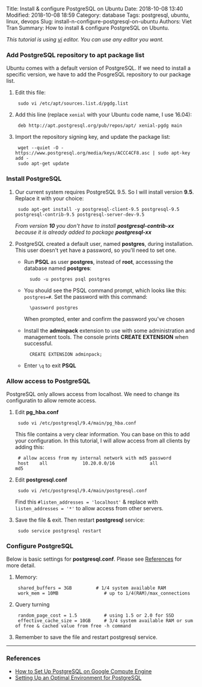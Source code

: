 Title: Install & configure PostgreSQL on Ubuntu
Date: 2018-10-08 13:40
Modified: 2018-10-08 18:59
Category: database
Tags: postgresql, ubuntu, linux, devops
Slug: install-n-configure-postgresql-on-ubuntu
Authors: Viet Tran
Summary: How to install & configure PostgreSQL on Ubuntu.

*This tutorial is using [vi](https://en.wikipedia.org/wiki/Vi) editor. You can use any editor you want.*

### Add PostgreSQL repository to **apt** package list

Ubuntu comes with a default version of PostgreSQL. If we need to install a specific version, we have to add the PosgreSQL repository to our package list.

1. Edit this file:

        sudo vi /etc/apt/sources.list.d/pgdg.list

1. Add this line (replace `xenial` with your Ubuntu code name, I use 16.04):

        deb http://apt.postgresql.org/pub/repos/apt/ xenial-pgdg main

1. Import the repository signing key, and update the package list:

        wget --quiet -O - https://www.postgresql.org/media/keys/ACCC4CF8.asc | sudo apt-key add -
        sudo apt-get update

### Install PostgreSQL

1. Our current system requires PostgreSQL 9.5. So I will install version **9.5**. Replace it with your choice:

        sudo apt-get install -y postgresql-client-9.5 postgresql-9.5 postgresql-contrib-9.5 postgresql-server-dev-9.5

    *From version **10** you don't have to install **postgresql-contrib-xx** because it is already added to package **postgresql-xx***

1. PostgreSQL created a default user, named **postgres**, during installation. This user doesn't yet have a password, so you'll need to set one.

    - Run **PSQL** as user **postgres**, instead of **root**, accesssing the database named **postgres**:

            sudo -u postgres psql postgres

    - You should see the PSQL command prompt, which looks like this: `postgres=#`.
    Set the password with this command:

            \password postgres

        When prompted, enter and confirm the password you've chosen

    - Install the **adminpack** extension to use with some administration and management tools. The console prints **CREATE EXTENSION** when successful.

            CREATE EXTENSION adminpack;

    - Enter `\q` to exit **PSQL**

### Allow access to PostgreSQL

PostgreSQL only allows access from localhost. We need to change its configuratin to allow remote access.

1. Edit **pg_hba.conf**

        sudo vi /etc/postgresql/9.4/main/pg_hba.conf
    This file contains a very clear information. You can base on this to add your configuration. In this tutorial, I will allow access from all clients by adding this:

        # allow access from my internal network with md5 password
        host    all             10.20.0.0/16             all                     md5


2. Edit **postgresql.conf**

        sudo vi /etc/postgresql/9.4/main/postgresql.conf
    Find this `#listen_addresses = 'localhost'` & replace with `listen_addresses = '*'` to allow access from other servers.

3. Save the file & exit. Then restart **postgresql** service:

        sudo service postgresql restart

### Configure PostgreSQL

Below is basic settings for **postgresql.conf**. Please see [References](#References) for more detail.

1. Memory:

        shared_buffers = 3GB         # 1/4 system available RAM
        work_mem = 10MB                 # up to 1/4(RAM)/max_connections

1. Query turning

        random_page_cost = 1.5          # using 1.5 or 2.0 for SSD
        effective_cache_size = 10GB     # 3/4 system available RAM or sum of free & cached value from free -h command

1. Remember to save the file and restart postgresql service.

---

### References

- [How to Set Up PostgreSQL on Google Compute Engine](https://cloud.google.com/community/tutorials/setting-up-postgres)
- [Setting Up an Optimal Environment for PostgreSQL](https://severalnines.com/blog/setting-optimal-environment-postgresql)